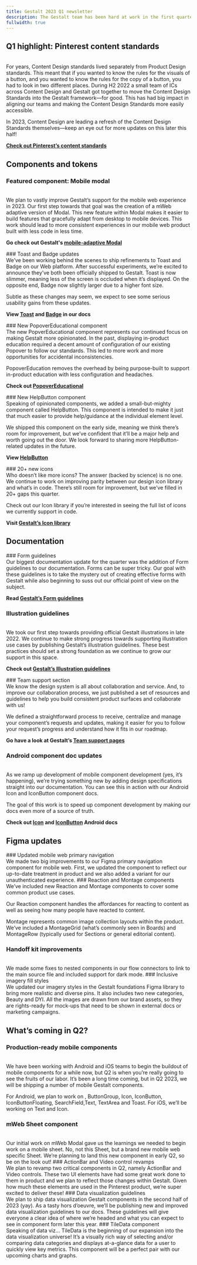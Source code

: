 ```yaml
---
title: Gestalt 2023 Q1 newsletter
description: The Gestalt team has been hard at work in the first quarter of 2023. While a lot of the magic we have cooked up this year is still simmering, we’ve shipped some big updates to the system. Below are our biggest accomplishments
fullwidth: true
---
```


## Q1 highlight: Pinterest content standards
<ImgHero width={1050} height={590} src="https://i.pinimg.com/originals/9e/e7/23/9ee7233a5aa45cc43d97f89bcf6daf9b.jpg" alt="Illustration of white and black speech bubbles." />
<br />
For years, Content Design standards lived separately from Product Design standards. This meant that if you wanted to know the rules for the visuals of a button, and you wanted to know the rules for the copy of a button, you had to look in two different places. During H2 2022 a small team of ICs across Content Design and Gestalt got together to move the Content Design Standards into the Gestalt framework—for good. This has had big impact in aligning our teams and making the Content Design Standards more easily accessible.

In 2023, Content Design are leading a refresh of the Content Design Standards themselves—keep an eye out for more updates on this later this half!

**[Check out Pinterest’s content standards](https://gestalt.pinterest.systems/foundations/content_standards/voice)**

## Components and tokens

### Featured component: Mobile modal
<ImgHero width={1050} height={590} src="https://i.pinimg.com/originals/9b/52/96/9b52969c983d07d792ae6ea5f7c57b49.jpg" alt="Illustration of gestalt modals." />
<br />
We plan to vastly improve Gestalt’s support for the mobile web experience in 2023. Our first step towards that goal was the creation of a mWeb adaptive version of Modal. This new feature within Modal makes it easier to build features that gracefully adapt from desktop to mobile devices. This work should lead to more consistent experiences in our mobile web product built with less code in less time. 

**Go check out Gestalt's [mobile-adaptive Modal](https://gestalt.pinterest.systems/web/modal#Mobile)**

<TwoCol>
<Group>
### Toast and Badge updates
<ImgHero width={525} height={350} src="https://i.pinimg.com/originals/68/3d/c7/683dc73b42ff332c49bc3e96719182c6.jpg" alt="Illustration of a toaster oven." />
<br />
We’ve been working behind the scenes to ship refinements to Toast and Badge on our Web platform. After successful experiments, we’re excited to announce they’ve both been officially shipped to Gestalt. Toast is now slimmer, meaning less of the screen is occluded when it’s displayed. On the opposite end, Badge now slightly larger due to a higher font size. 

Subtle as these changes may seem, we expect to see some serious usability gains from these updates.

**View [Toast](https://gestalt.pinterest.systems/web/toast) and [Badge](https://gestalt.pinterest.systems/web/badge) in our docs**
</Group>

<Group>
### New PopoverEducational component
<ImgHero width={525} height={350} src="https://i.pinimg.com/originals/c9/02/d8/c902d8ba94674ff897ba2e5f726ad8cc.jpg" alt="Illustration of a popover with graduation cap." />
<br />
The new PopverEducational component represents our continued focus on making Gestalt more opinionated. In the past, displaying in-product education required a decent amount of configuration of our existing Popover to follow our standards. This led to more work and more opportunities for accidental inconsistencies. 

PopoverEducation removes the overhead by being purpose-built to support in-product education with less configuration and headaches. 

**Check out [PopoverEducational](https://gestalt.pinterest.systems/web/popovereducational)**
</Group>
</TwoCol>

<TwoCol>
<Group>
### New HelpButton component
<ImgHero width={525} height={350} src="https://i.pinimg.com/originals/df/f6/0b/dff60b1867edec731869be5847001e46.jpg" alt="Illustration of a help sign." />
<br />
Speaking of opinionated components, we added a small-but-mighty component called HelpButton. This component is intended to make it just that much easier to provide help/guidance at the individual element level. 

We shipped this component on the early side, meaning we think there’s room for improvement, but we’ve confident that it’ll be a major help and worth going out the door. We look forward to sharing more HelpButton-related updates in the future. 

**View [HelpButton](https://gestalt.pinterest.systems/web/helpbutton)**
</Group>

<Group>
### 20+ new icons
<ImgHero width={525} height={350} src="https://i.pinimg.com/originals/62/f4/75/62f475b5858ae017bea0311e66807e4e.jpg" alt="Illustration of new icons." />
<br />
Who doesn’t like more icons? The answer (backed by science) is no one. We continue to work on improving parity between our design icon library and what’s in code. There’s still room for improvement, but we’ve filled in 20+ gaps this quarter. 

Check out our Icon library if you’re interested in seeing the full list of icons we currently support in code.

**Visit [Gestalt’s Icon library](https://gestalt.pinterest.systems/foundations/iconography/library)**
</Group>
</TwoCol>


## Documentation
<TwoCol>
<Group>
### Form guidelines
<ImgHero width={525} height={350} src="https://i.pinimg.com/originals/23/5e/ca/235eca334aad0a5eb1e8c4eb9555c54c.jpg" alt="Illustration of books on a shelf." />
<br />
Our biggest documentation update for the quarter was the addition of Form guidelines to our documentation. Forms can be super tricky. Our goal with these guidelines is to take the mystery out of creating effective forms with Gestalt while also beginning to suss out our official point of view on the subject. 

**Read [Gestalt’s Form guidelines](https://gestalt.pinterest.systems/foundations/forms/overview)**
</Group>
<Group>
### Illustration guidelines
<ImgHero width={525} height={350} src="https://i.pinimg.com/originals/e2/7f/b2/e27fb20b346f1595988990a9fb1fbe94.jpg" alt="Illustration of an open book." />
<br />
We took our first step towards providing official Gestalt illustrations in late 2022. We continue to make strong progress towards supporting illustration use cases by publishing Gestalt’s illustration guidelines. These best practices should set a strong foundation as we continue to grow our support in this space.

**Check out [Gestalt’s Illustration guidelines](https://gestalt.pinterest.systems/foundations/illustration)**
</Group>

</TwoCol>
<TwoCol>
<Group>
### Team support section
<ImgHero width={525} height={350} src="https://i.pinimg.com/originals/b7/04/12/b704122562845dcef374be348e9519c5.jpg" alt="Illustration of two speech bubbles." />
<br />
We know the design system is all about collaboration and service. And, to improve our collaboration process, we just published a set of resources and guidelines to help you build consistent product surfaces and collaborate with us!

We defined a straightforward process to receive, centralize and manage your component’s requests and updates, making it easier for you to follow your request’s progress and understand how it fits in our roadmap.

**Go have a look at Gestalt’s [Team support pages](https://gestalt.pinterest.systems/team_support/overview)**
</Group>
<Group>
### Android component doc updates
<ImgHero width={525} height={350} src="https://i.pinimg.com/originals/c4/6b/87/c46b8739a72f4d9f20b18acd52d9d156.jpg" alt="Illustration of an android phone pointing to an android book." />
<br />
As we ramp up development of mobile component development (yes, it’s happening), we’re trying something new by adding design specifications straight into our documentation. You can see this in action with our Android Icon and IconButton component docs. 

The goal of this work is to speed up component development by making our docs even more of a source of truth.

**Check out [Icon](https://gestalt.pinterest.systems/android/icon) and [IconButton](https://gestalt.pinterest.systems/android/iconbutton) Android docs**
</Group>
</TwoCol>

## Figma updates
<TwoCol>
<Group>
### Updated mobile web primary navigation
<ImgHero width={525} height={350} src="https://i.pinimg.com/originals/a7/8e/d7/a78ed765ecb562d14c57e513820b6655.jpg" alt="Illustration of a map with a location pin." />
<br />
We made two big improvements to our Figma primary navigation component for mobile web. First, we updated the component to reflect our up-to-date treatment in product and we also added a variant for our unauthenticated experience.
</Group>

<Group>
### Reaction and Montage components
<ImgHero width={525} height={350} src="https://i.pinimg.com/originals/63/a1/a8/63a1a8ea73131c487f1c36e534b6dbf2.jpg" alt="Illustration of reactions in a grid." />
<br />
We’ve included new Reaction and Montage components to cover some common product use cases. 

Our Reaction component handles the affordances for reacting to content as well as seeing how many people have reacted to content.

Montage represents common image collection layouts within the product. We’ve included a MontageGrid (what’s commonly seen in Boards) and MontageRow (typically used for Sections or general editorial content).
</Group>
</TwoCol>
<TwoCol>
<Group>
### Handoff kit improvements
<ImgHero width={525} height={350} src="https://i.pinimg.com/originals/23/af/95/23af95c6031d91914b2a69d75321ec4d.jpg" alt="Illustration of the gestalt logo in a file." />
<br />
We made some fixes to nested components in our flow connectors to link to the main source file and included support for dark mode.
</Group>

<Group>
### Inclusive imagery fill styles
<ImgHero width={525} height={350} src="https://i.pinimg.com/originals/54/8b/ab/548bab93a2bd837ba82f6cf0ad926575.jpg" alt="Illustration of imagery in a set of pins." />
<br />
We updated our imagery styles in the Gestalt foundations Figma library to bring more realistic and diverse pins. It also includes two new categories, Beauty and DYI. All the images are drawn from our brand assets, so they are rights-ready for mock-ups that need to be shown in external docs or marketing campaigns.
</Group>
</TwoCol>

## What’s coming in Q2? 
### Production-ready mobile components
<ImgHero width={1050} height={590} src="https://i.pinimg.com/originals/53/ed/b0/53edb0846e365b457e8c44eec37c84e0.jpg" alt="Illustration of a conveyor belt making components." />
<br />
We have been working with Android and iOS teams to begin the buildout of mobile components for a while now, but Q2 is when you’re really going to see the fruits of our labor. It’s been a long time coming, but in Q2 2023, we will be shipping a number of mobile Gestalt components.

For Android, we plan to work on , ButtonGroup, Icon, IconButton, IconButtonFloating, SearchField,Text, TextArea and Toast. For iOS, we’ll be working on Text and Icon. 
<TwoCol>
<Group>
### mWeb Sheet component
<ImgHero width={525} height={350} src="https://i.pinimg.com/originals/46/fb/a2/46fba202364bf3f373d15afad1eec4cc.jpg" alt="Illustration of a sheet component." />
<br />
Our initial work on mWeb Modal gave us the learnings we needed to begin work on a mobile sheet. No, not this Sheet, but a brand new mobile web specific Sheet. We’re planning to land this new component in early Q2, so be on the look out!
</Group>
<Group>
### ActionBar and Video control revamps
<ImgHero width={525} height={350} src="https://i.pinimg.com/originals/72/47/e3/7247e3b75e58191c63e16d1306c33d29.jpg" alt="Illustration of a clapperboard." />
<br />
We plan to revamp two critical components in Q2, namely ActionBar and Video controls. These two UI elements have had some great work done to them in product and we plan to reflect those changes within Gestalt. Given how much these elements are used in the Pinterest product, we’re super excited to deliver these!
</Group>
</TwoCol>
<TwoCol>
<Group>
### Data visualization guidelines
<ImgHero width={525} height={350} src="https://i.pinimg.com/originals/2c/0b/8e/2c0b8e458df15e392bd9cc6e7477848a.jpg" alt="Illustration of a clipboard with a line graph going up." />
<br />
We plan to ship data visualization Gestalt components in the second half of 2023 (yay). As a tasty hors d’oeuvre, we’ll be publishing new and improved data visualization guidelines to our docs. These guidelines will give everyone a clear idea of where we’re headed and what you can expect to see in component form later this year.
</Group>
<Group>
### TileData component
<ImgHero width={525} height={350} src="https://i.pinimg.com/originals/94/fd/ec/94fdec6b0186d7aee830751fa6635627.jpg" alt="Illustration of a checkerboard of TileData components." />
<br />
Speaking of data viz... TileData is the beginning of our expansion into the data visualization universe! It’s a visually rich way of selecting and/or comparing data categories and displays at-a-glance data for a user to quickly view key metrics. This component will be a perfect pair with our upcoming charts and graphs.
</Group>
</TwoCol>

